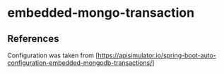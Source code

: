 # embedded-mongo-transaction
## References
Configuration was taken from [https://apisimulator.io/spring-boot-auto-configuration-embedded-mongodb-transactions/]
